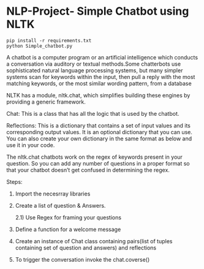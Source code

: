 # NLP-Project- Simple Chatbot using NLTK

```
pip install -r requirements.txt
python Simple_chatbot.py
```

A chatbot  is a computer program or an artificial intelligence which conducts a conversation via auditory or textual methods.Some chatterbots use sophisticated natural language processing systems, but many simpler systems scan for keywords within the input, then pull a reply with the most matching keywords, or the most similar wording pattern, from a database

NLTK has a module, nltk.chat, which simplifies building these engines by providing a generic framework.

Chat: This is a class that has all the logic that is used by the chatbot.

Reflections: This is a dictionary that contains a set of input values and its corresponding output values. It is an optional dictionary 
that you can use. You can also create your own dictionary in the same format as below and use it in your code.

The nltk.chat chatbots work on the regex of keywords present in your question. So you can add any number of questions in a proper format so that your chatbot doesn’t get confused in determining the regex.

Steps:

1) Import the necesrray libraries

2) Create a list of question & Answers.
      
      2.1) Use Regex for framing your questions

3) Define a function for a welcome message 

4) Create an instance of Chat class containing pairs(list of tuples containing set of question and answers) and reflections

5) To trigger the conversation invoke the chat.coverse()
